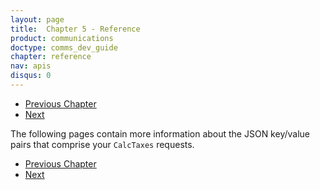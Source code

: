 ```yaml
---
layout: page
title:  Chapter 5 - Reference
product: communications
doctype: comms_dev_guide
chapter: reference
nav: apis
disqus: 0
---
```


<ul class="pager">
  <li class="previous"><a href="/communications/dev-guide/customizing-transactions"><i class="glyphicon glyphicon-chevron-left"></i>Previous Chapter</a></li>
  <li class="next"><a href="/communications/dev-guide/reference/calc-taxes-request/">Next<i class="glyphicon glyphicon-chevron-right"></i></a></li>
</ul>

The following pages contain more information about the JSON key/value pairs that comprise your <code>CalcTaxes</code> requests.

<ul class="pager">
  <li class="previous"><a href="/communications/dev-guide/customizing-transactions"><i class="glyphicon glyphicon-chevron-left"></i>Previous Chapter</a></li>
  <li class="next"><a href="/communications/dev-guide/reference/calc-taxes-request/">Next<i class="glyphicon glyphicon-chevron-right"></i></a></li>
</ul>